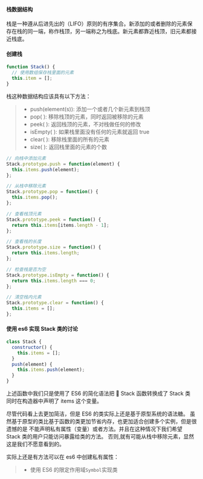 #### 栈数据结构

栈是一种遵从后进先出的（LIFO）原则的有序集合。新添加的或者删除的元素保存在栈的同一端，称作栈顶，另一端称之为栈底。新元素都靠近栈顶，旧元素都接近栈底。

#### 创建栈

```js
function Stack() {
  // 使用数组保存栈里面的元素
  this.item = [];
}
```

栈这种数据结构应该具有以下方法：

> - push(element(s)): 添加一个或者几个新元素到栈顶
> - pop( ): 移除栈顶的元素，同时返回被移除的元素
> - peek( ): 返回栈顶的元素，不对栈做任何的修改
> - isEmpty( ): 如果栈里面没有任何的元素就返回 true
> - clear( ): 移除栈里面的所有的元素
> - size( ): 返回栈里面的元素的个数

```js
// 向栈中添加元素
Stack.prototype.push = function(element) {
  this.items.push(element);
};

// 从栈中移除元素
Stack.prototype.pop = function() {
  this.items.pop();
};

// 查看栈顶元素
Stack.prototype.peek = function() {
  return this.items[items.length - 1];
};

// 查看栈的长度
Stack.prototype.size = function() {
  return this.items.length;
};

// 检查栈是否为空
Stack.prototype.isEmpty = function() {
  return this.items.length === 0;
};

// 清空栈内元素
Stack.prototype.clear = function() {
  this.items = [];
};
```

#### 使用 es6 实现 Stack 类的讨论

```js
class Stack {
  constructor() {
    this.items = [];
  }
  push(element) {
    this.items.push(element);
  }
}
```

上述函数中我们只是使用了 ES6 的简化语法把  Stack 函数转换成了 Stack 类
同时在构造器中声明了 items 这个变量。

尽管代码看上去更加简洁，但是 ES6 的类实际上还是基于原型系统的语法糖。
虽然基于原型的类比基于函数的类更加节省内存，也更加适合创建多个实例，但是很遗憾的是
不能声明私有属性（变量）或者方法。并且在这种情况下我们希望 Stack 类的用户只能访问暴露给类的方法。
否则,就有可能从栈中移除元素，显然这是我们不愿意看到的。

实际上还是有方法可以在 es6 中创建私有属性：

> - 使用 ES6 的限定作用域`Symbol`实现类
